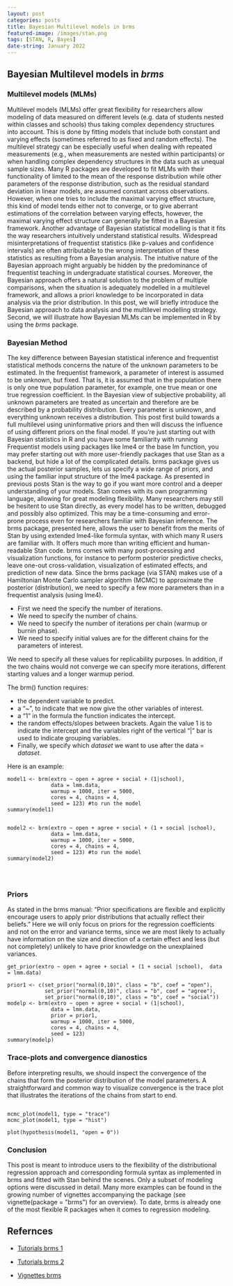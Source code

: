 ```yaml
---
layout: post
categories: posts
title: Bayesian Multilevel models in brms
featured-image: /images/stan.png
tags: [STAN, R, Bayes]
date-string: January 2022
---
```

## Bayesian Multilevel models in *brms*

### Multilevel models (MLMs)

Multilevel models (MLMs) offer great flexibility for researchers allow modeling of data measured on different levels (e.g. data of students nested within classes and schools) thus taking complex dependency structures into account. This is done by fitting models that include both constant and varying effects (sometimes referred to as fixed and random effects). The multilevel strategy can be especially useful when dealing with repeated measurements (e.g., when measurements are nested within participants) or when handling complex dependency structures in the data such as unequal sample sizes. Many R packages are developed to fit MLMs with their functionality of limited to the mean of the response distribution while other parameters of the response distribution, such as the residual standard deviation in linear models, are assumed constant across observations. However, when one tries to include the maximal varying effect structure, this kind of model tends either not to converge, or to give aberrant estimations of the correlation between varying effects, however, the maximal varying effect structure can generally be fitted in a Bayesian framework. Another advantage of Bayesian statistical modelling is that it fits the way researchers intuitively understand statistical results. Widespread misinterpretations of frequentist statistics (like p-values and confidence intervals) are often attributable to the wrong interpretation of these statistics as resulting from a Bayesian analysis. The intuitive nature of the Bayesian approach might arguably be hidden by the predominance of frequentist teaching in undergraduate statistical courses. Moreover, the Bayesian approach offers a natural solution to the problem of multiple comparisons, when the situation is adequately modelled in a multilevel framework, and allows a priori knowledge to be incorporated in data analysis via the prior distribution. In this post, we will briefly introduce the Bayesian approach to data analysis and the multilevel modelling strategy. Second, we will illustrate how Bayesian MLMs can be implemented in R by using the *brms* package.

### Bayesian Method

The key difference between Bayesian statistical inference and frequentist statistical methods concerns the nature of the unknown parameters to be estimated. In the frequentist framework, a parameter of interest is assumed to be unknown, but fixed. That is, it is assumed that in the population there is only one true population parameter, for example, one true mean or one true regression coefficient. In the Bayesian view of subjective probability, all unknown parameters are treated as uncertain and therefore are be described by a probability distribution. Every parameter is unknown, and everything unknown receives a distribution. This post first build towards a full multilevel using uninformative priors and then will discuss the influence of using different priors on the final model. If you’re just starting out with Bayesian statistics in R and you have some familiarity with running Frequentist models using packages like lme4 or the base lm function, you may prefer starting out with more user-friendly packages that use Stan as a backend, but hide a lot of the complicated details. brms package gives us the actual posterior samples, lets us specify a wide range of priors, and using the familiar input structure of the lme4 package. As presented in previous posts Stan is the way to go if you want more control and a deeper understanding of your models. Stan comes with its own programming language, allowing for great modeling flexibility. Many researchers may still be hesitent to use Stan directly, as every model has to be written, debugged and possibly also optimized. This may be a time-consuming and error-prone process even for researchers familiar with Bayesian inference. The brms package, presented here,  allows the user to benefit from the merits of Stan by using extended lme4-like formula syntax, with which many R users are familiar with. It offers much more than writing efficient and human-readable Stan code. brms comes with many post-processing and visualization functions, for instance to perform posterior predictive checks, leave one-out cross-validation, visualization of estimated effects, and prediction of new data. Since the brms package (via STAN) makes use of a Hamiltonian Monte Carlo sampler algorithm (MCMC) to approximate the posterior (distribution), we need to specify a few more parameters than in a frequentist analysis (using lme4).

+ First we need the specify the number of iterations.
+ We need to specify the number of chains.
+ We need to specify the number of iterations per chain (warmup or burnin phase).
+ We need to specify initial values are for the different chains for the parameters of interest.

We need to specify all these values for replicability purposes. In addition, if the two chains would not converge we can specify more iterations, different starting values and a longer warmup period. 

The brm() function requires:

+  the dependent variable to predict.
+  a “~”, to indicate that we now give the other variables of interest.
+  a “1” in the formula the function indicates the intercept.
+  the random effects/slopes between brackets. Again the value 1 is to indicate the intercept and the variables right of the vertical “|” bar is used to indicate grouping variables.
+ Finally, we specify which *dataset* we want to use after the data = *dataset*.

Here is an example:

```
model1 <- brm(extro ~ open + agree + social + (1|school),  
              data = lmm.data, 
              warmup = 1000, iter = 5000, 
              cores = 4, chains = 4, 
              seed = 123) #to run the model
summary(model1)


model2 <- brm(extro ~ open + agree + social + (1 + social |school),  
              data = lmm.data, 
              warmup = 1000, iter = 5000, 
              cores = 4, chains = 4, 
              seed = 123) #to run the model
summary(model2)


      
```



### Priors

As stated in the brms manual: “Prior specifications are flexible and explicitly encourage users to apply prior distributions that actually reflect their beliefs.” Here we will only focus on priors for the regression coefficients and not on the error and variance terms, since we are most likely to actually have information on the size and direction of a certain effect and less (but not completely) unlikely to have prior knowledge on the unexplained variances. 

```
get_prior(extro ~ open + agree + social + (1 + social |school),  data = lmm.data)

prior1 <- c(set_prior("normal(0,10)", class = "b", coef = "open"),
            set_prior("normal(0,10)", class = "b", coef = "agree"),
            set_prior("normal(0,10)", class = "b", coef = "social"))
modelp <- brm(extro ~ open + agree + social + (1|school),  
              data = lmm.data, 
              prior = prior1,
              warmup = 1000, iter = 5000, 
              cores = 4, chains = 4, 
              seed = 123) 
summary(modelp)

```


### Trace-plots and convergence dianostics

Before interpreting results, we should inspect the convergence of the chains that form the posterior distribution of the model parameters. A straightforward and common way to visualize convergence is the trace plot that illustrates the iterations of the chains from start to end.

```

mcmc_plot(model1, type = "trace")
mcmc_plot(model1, type = "hist")

plot(hypothesis(model1, "open = 0"))

```

### Conclusion
This post is meant to introduce users to the flexibility of the distributional regression approach and corresponding formula syntax as implemented in brms and fitted with Stan behind the scenes. Only a subset of modeling options were discussed in detail. Many more examples can be found in the growing number of vignettes accompanying the package (see vignette(package = "brms") for an overview). To date, brms is already one of the most flexible R packages when it comes to regression modeling.


## Refernces
+ [Tutorials brms 1](https://bookdown.org/content/ef0b28f7-8bdf-4ba7-ae2c-bc2b1f012283/modeling-discontinuous-and-nonlinear-change.html#bonus-the-logistic-growth-model)

+ [Tutorials brms 2](https://www.rensvandeschoot.com/tutorials/brms/)

+ [Vignettes brms](https://mran.microsoft.com/snapshot/2017-05-14/web/packages/brms/vignettes/brms_multilevel.pdf)

